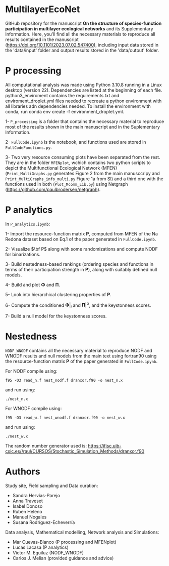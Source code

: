 # MultilayerEcoNet

GitHub repository for the manuscript **On the structure of species-function participation in multilayer ecological networks** and its Supplementary Information. Here, you'll find all the necessary materials to reproduce all results contained in the manuscript (https://doi.org/10.1101/2023.07.02.547400), including input data stored in the 'data/input' folder and output results stored in the 'data/output' folder.


# P processing

All computational analysis was made using Python 3.10.8 running in  a Linux desktop (version 22). Dependencies are listed at the beginning of each file.
python3_enviroment contains the requirements.txt and enviroment_droplet.yml files needed to recreate a python environment with all libraries adn dependencies needed. To install the environment with conda, run conda env create -f environment_droplet.yml.

1- `P_processing` is a folder that contains the necessary material to reproduce most of the results shown in the main manuscript and in the Suplementary Information.

2- `FullCode.ipynb` is the notebook, and functions used are stored in `FullCodeFunctions.py`.

3- Two very resource consuming plots have been separated from the rest. They are in the folder `MFENplot`, wchich contains two python scripts to depict the Multifunctional Ecological Network (MFEN) (`Print_MultiGraphs.py` generates Figure 2 from the main manusccripy and `Print_MultiGraphs_info_multi.py` Figure 1a from SI) and a third one with the functions used in both (`Plot_Mcomm_Lib.py`) using Netgraph (https://github.com/paulbrodersen/netgraph).


# P analytics

In `P_analytics.ipynb`:

1- Import the resource-function matrix $\mathbf{P}$, computed from MFEN of the Na Redona dataset based on Eq.1 of the paper generated in `FullCode.ipynb`.

2- Visualize $\bf P$ along with some randomizations and compute NODF for binarizations.

3- Build nestedness-based rankings (ordering species and functions in terms of their participation strength in $\mathbf{P}$), along with suitably defined null models.

4- Build and plot $\mathbf{\Phi}$ and $\mathbf{\Pi}$.

5- Look into hierarchical clustering properties of $\mathbf{P}$.

6- Compute the conditioned $\mathbf{\Phi}|_i$ and $\mathbf{\Pi}|^\alpha$, and the keystonness scores.

7- Build a null model for the keystonness scores.


# Nestedness 

`NODF_WNODF` contains all the necessary material to reproduce NODF and WNODF results and null models from the main text using fortran90 using the resource-function matrix $\mathbf{P}$ of the paper generated in `FullCode.ipynb`. 

For NODF compile using:
```
f95 -O3 read_n.f nest_nodf.f dranxor.f90 -o nest_n.x
```
and run using:
```
./nest_n.x
```

For WNODF compile using:
```
f95 -O3 read_w.f nest_wnodf.f dranxor.f90 -o nest_w.x
```
and run using:
```
./nest_w.x
```

The random number generator used is:
https://ifisc.uib-csic.es//raul/CURSOS/Stochastic_Simulation_Methods/dranxor.f90

# Authors

Study site, Field sampling and Data curation:
- Sandra Hervı́as-Parejo
- Anna Traveset
- Isabel Donoso
- Ruben Heleno
- Manuel Nogales
- Susana Rodrı́guez-Echeverrı́a
  
Data analysis, Mathematical modelling, Network analysis and Simulations:
- Mar Cuevas-Blanco (P processing and MFENplot)
- Lucas Lacasa (P analytics)
- Victor M. Eguiluz (NODF_WNODF)
- Carlos J. Melian (provided guidance and advice)
